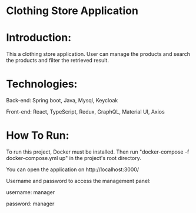 # Clothing Store Application

# Introduction:
This a clothing store application. User can manage the products and search the products and filter the retrieved result.

# Technologies:
Back-end: Spring boot, Java, Mysql, Keycloak

Front-end: React, TypeScript, Redux, GraphQL, Material UI, Axios 

# How To Run:
To run this project, Docker must be installed.
Then run "docker-compose -f docker-compose.yml up" in the project's root directory.

You can open the application on http://localhost:3000/

Username and password to access the management panel:

username: manager

password: manager
